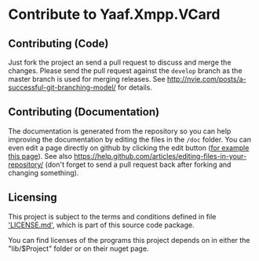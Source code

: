 ﻿# Contribute to Yaaf.Xmpp.VCard

## Contributing (Code)

Just fork the project an send a pull request to discuss and merge the changes.
Please send the pull request against the `develop` branch as the master branch is used for merging releases.
See http://nvie.com/posts/a-successful-git-branching-model/ for details.

## Contributing (Documentation)

The documentation is generated from the repository so you can help improving the documentation by editing the files in the `/doc` folder.
You can even edit a page directly on github by clicking the edit button ([for example this page](https://github.com/matthid/Yaaf.Xmpp.VCard/blob/develop/CONTRIBUTING.md)).
See also https://help.github.com/articles/editing-files-in-your-repository/ 
(don't forget to send a pull request back after forking and changing something).

## Licensing

This project is subject to the terms and conditions defined in file ['LICENSE.md'](https://github.com/matthid/Yaaf.Xmpp.VCard/blob/develop/LICENSE.md), which is part of this source code package.

You can find licenses of the programs this project depends on in either the "lib/$Project" folder or on their nuget page.